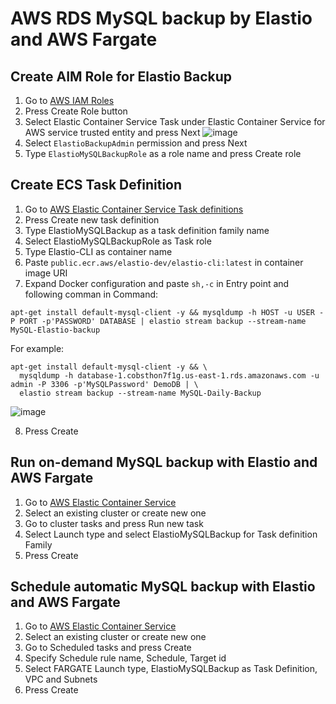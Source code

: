# AWS RDS MySQL backup by Elastio and AWS Fargate

## Create AIM Role for Elastio Backup

1. Go to [AWS IAM Roles](https://console.aws.amazon.com/iamv2/home#/roles)
2. Press Create Role button
3. Select Elastic Container Service Task under Elastic Container Service for AWS service trusted entity and press Next
![image](https://github.com/elastio/contrib/assets/81738703/0a7050a0-895b-4227-a609-40bb9c6acb24)
4. Select `ElastioBackupAdmin` permission and press Next
5. Type `ElastioMySQLBackupRole` as a role name and press Create role

## Create ECS Task Definition

1. Go to [AWS Elastic Container Service Task definitions](https://console.aws.amazon.com/ecs/v2/task-definitions)
2. Press Create new task definition
3. Type ElastioMySQLBackup as a task definition family name
4. Select ElastioMySQLBackupRole as Task role
5. Type Elastio-CLI as container name
6. Paste `public.ecr.aws/elastio-dev/elastio-cli:latest` in container image URI
7. Expand Docker configuration and paste `sh,-c` in Entry point and following comman in Command:
```
apt-get install default-mysql-client -y && mysqldump -h HOST -u USER -P PORT -p'PASSWORD' DATABASE | elastio stream backup --stream-name MySQL-Elastio-backup
```
For example:
```
apt-get install default-mysql-client -y && \
  mysqldump -h database-1.cobsthon7f1g.us-east-1.rds.amazonaws.com -u admin -P 3306 -p'MySQLPassword' DemoDB | \
  elastio stream backup --stream-name MySQL-Daily-Backup
```
![image](https://github.com/elastio/contrib/assets/81738703/2ee7ebd2-b060-448e-a53d-f0082d5929ae)

8. Press Create

## Run on-demand MySQL backup with Elastio and AWS Fargate

1. Go to [AWS Elastic Container Service](https://console.aws.amazon.com/ecs/v2/)
2. Select an existing cluster or create new one
3. Go to cluster tasks and press Run new task
4. Select Launch type and select ElastioMySQLBackup for Task definition Family
5. Press Create

## Schedule automatic MySQL backup with Elastio and AWS Fargate

1. Go to [AWS Elastic Container Service](https://console.aws.amazon.com/ecs/v2/)
2. Select an existing cluster or create new one
3. Go to Scheduled tasks and press Create
4. Specify Schedule rule name, Schedule, Target id
5. Select FARGATE Launch type, ElastioMySQLBackup as Task Definition, VPC and Subnets
6. Press Create
